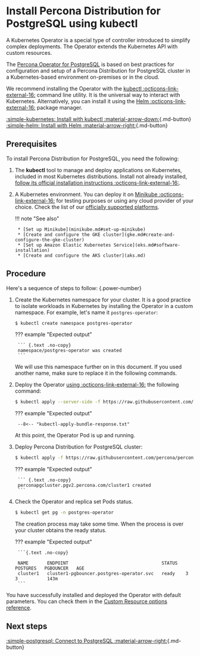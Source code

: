 # Install Percona Distribution for PostgreSQL using kubectl

A Kubernetes Operator is a special type of controller introduced to simplify complex deployments. The Operator extends the Kubernetes API with custom resources.

The [Percona Operator for PostgreSQL](compare.md) is based on best practices for configuration and setup of a Percona Distribution for PostgreSQL cluster in a Kubernetes-based environment on-premises or in the cloud.

We recommend installing the Operator with the [kubectl :octicons-link-external-16:](https://kubernetes.io/docs/tasks/tools/) command line utility. It is the universal way to interact with Kubernetes. Alternatively, you can install it using the [Helm :octicons-link-external-16:](https://github.com/helm/helm) package manager.

[:simple-kubernetes: Install with kubectl :material-arrow-down:](#prerequisites){.md-button} [:simple-helm: Install with Helm :material-arrow-right:](helm.md){.md-button}

## Prerequisites

To install Percona Distribution for PostgreSQL, you need the following:

1. The **kubectl** tool to manage and deploy applications on Kubernetes, included in most Kubernetes distributions. Install not already installed, [follow its official installation instructions :octicons-link-external-16:](https://kubernetes.io/docs/tasks/tools/install-kubectl/).

2. A Kubernetes environment. You can deploy it on [Minikube :octicons-link-external-16:](https://github.com/kubernetes/minikube) for testing purposes or using any cloud provider of your choice. Check the list of our [officially supported platforms](System-Requirements.md#officially-supported-platforms).

    !!! note "See also"

        * [Set up Minikube](minikube.md#set-up-minikube)
        * [Create and configure the GKE cluster](gke.md#create-and-configure-the-gke-cluster)
        * [Set up Amazon Elastic Kubernetes Service](eks.md#software-installation)
        * [Create and configure the AKS cluster](aks.md)

## Procedure 

Here's a sequence of steps to follow:
{.power-number}

1. Create the Kubernetes namespace for your cluster. It is a good practice to isolate workloads in Kubernetes by installing the Operator in a custom namespace. For example, let's name it `postgres-operator`:

    ``` {.bash data-prompt="$" }
    $ kubectl create namespace postgres-operator
    ```

    ??? example "Expected output"

        ``` {.text .no-copy}
        namespace/postgres-operator was created
        ```

    We will use this namespace further on in this document. If you used another name, make sure to replace it in the following commands.

2. Deploy the Operator [using :octicons-link-external-16:](https://kubernetes.io/docs/reference/using-api/server-side-apply/)
    the following command:

    ``` {.bash data-prompt="$" }
    $ kubectl apply --server-side -f https://raw.githubusercontent.com/percona/percona-postgresql-operator/v{{ release }}/deploy/bundle.yaml -n postgres-operator
    ```

    ??? example "Expected output"

        --8<-- "kubectl-apply-bundle-response.txt"

    At this point, the Operator Pod is up and running.

3. Deploy Percona Distribution
    for PostgreSQL cluster:

    ``` {.bash data-prompt="$" }
    $ kubectl apply -f https://raw.githubusercontent.com/percona/percona-postgresql-operator/v{{ release }}/deploy/cr.yaml -n postgres-operator
    ```

    ??? example "Expected output"

        ``` {.text .no-copy}
        perconapgcluster.pgv2.percona.com/cluster1 created
        ```

4. Check the Operator and replica set Pods status.
   
    ``` {.bash data-prompt="$" }
    $ kubectl get pg -n postgres-operator
    ```

    The creation process may take some time. When the process is over your cluster obtains the ready status.

    ??? example "Expected output"

        ```{.text .no-copy}

        NAME       ENDPOINT                                   STATUS   POSTGRES   PGBOUNCER   AGE
        cluster1   cluster1-pgbouncer.postgres-operator.svc   ready    3          3           143m
        ```

You have successfully installed and deployed the Operator with default parameters. You can check them in the [Custom Resource options reference](operator.md). 

## Next steps

[:simple-postgresql: Connect to PostgreSQL :material-arrow-right:](connect.md){.md-button}
